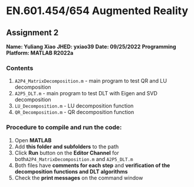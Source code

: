 # EN.601.454/654 Augmented Reality
## Assignment 2

**Name: Yuliang Xiao**
**JHED: yxiao39**
**Date: 09/25/2022**
**Programming Platform: MATLAB R2022a**

### Contents
1. ```A2P4_MatrixDecomposition.m``` - main program to test QR and LU decomposition
2. ```A2P5_DLT.m``` - main program to test DLT with Eigen and SVD decomposition
3. ```LU_Decomposition.m``` - LU decomposition function 
4. ```QR_Decomposition.m``` - QR decomposition function

### Procedure to compile and run the code:
1. Open **MATLAB**
2. Add **this folder and subfolders** to the path
3. Click **Run** button on the **Editor Channel** for both```A2P4_MatrixDecomposition.m``` and ```A2P5_DLT.m```
4. Both files have **comments for each step** and **verification of the decomposition functions and DLT algorithms**
5. Check the **print messages** on the command window
